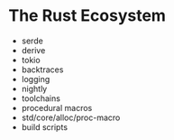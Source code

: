 # The Rust Ecosystem

- serde
- derive
- tokio
- backtraces
- logging
- nightly
- toolchains
- procedural macros
- std/core/alloc/proc-macro
- build scripts
